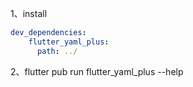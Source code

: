 
1、install

```yaml
dev_dependencies:
    flutter_yaml_plus:
      path: ../
```

2、flutter pub run flutter_yaml_plus  --help